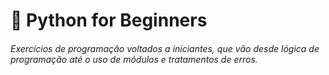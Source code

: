 # :snake: Python for Beginners

###### Exercícios de programação voltados a iniciantes, que vão desde lógica de programação até o uso de módulos e tratamentos de erros.





